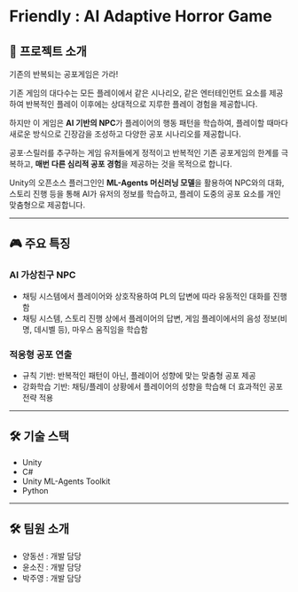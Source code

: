 # Friendly : AI Adaptive Horror Game

## 📌 프로젝트 소개
기존의 반복되는 공포게임은 가라!

기존 게임의 대다수는 모든 플레이에서 같은 시나리오, 같은 엔터테인먼트 요소를 제공하여 반복적인 플레이 이후에는 상대적으로 지루한 플레이 경험을 제공합니다.

하지만 이 게임은 **AI 기반의 NPC**가 플레이어의 행동 패턴을 학습하여, 플레이할 때마다 새로운 방식으로 긴장감을 조성하고 다양한 공포 시나리오를 제공합니다.

공포·스릴러를 추구하는 게임 유저들에게 정적이고 반복적인 기존 공포게임의 한계를 극복하고, **매번 다른 심리적 공포 경험**을 제공하는 것을 목적으로 합니다.  

Unity의 오픈소스 플러그인인 **ML-Agents 머신러닝 모델**을 활용하여 NPC와의 대화, 스토리 진행 등을 통해 AI가 유저의 정보를 학습하고, 플레이 도중의 공포 요소를 개인 맞춤형으로 제공합니다.

---

## 🎮 주요 특징
### **AI 가상친구 NPC**
- 채팅 시스템에서 플레이어와 상호작용하여 PL의 답변에 따라 유동적인 대화를 진행함  
- 채팅 시스템, 스토리 진행 상에서 플레이어의 답변, 게임 플레이에서의 음성 정보(비명, 데시벨 등), 마우스 움직임을 학습함  

### **적응형 공포 연출**
- 규칙 기반: 반복적인 패턴이 아닌, 플레이어 성향에 맞는 맞춤형 공포 제공  
- 강화학습 기반: 채팅/플레이 상황에서 플레이어의 성향을 학습해 더 효과적인 공포 전략 적용  

---

## 🛠️ 기술 스택
- Unity  
- C#  
- Unity ML-Agents Toolkit  
- Python  

---

## 🛠️ 팀원 소개
- 양동선 : 개발 담당  
- 윤소진 : 개발 담당  
- 박주영 : 개발 담당  
